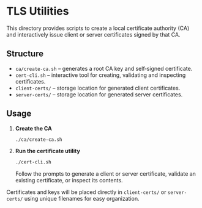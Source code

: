 # TLS Utilities

This directory provides scripts to create a local certificate authority (CA) and interactively issue client or server certificates signed by that CA.

## Structure
- `ca/create-ca.sh` – generates a root CA key and self‑signed certificate.
- `cert-cli.sh` – interactive tool for creating, validating and inspecting certificates.
- `client-certs/` – storage location for generated client certificates.
- `server-certs/` – storage location for generated server certificates.

## Usage
1. **Create the CA**
   ```bash
   ./ca/create-ca.sh
   ```
2. **Run the certificate utility**
   ```bash
   ./cert-cli.sh
   ```
   Follow the prompts to generate a client or server certificate, validate an existing certificate, or inspect its contents.

Certificates and keys will be placed directly in `client-certs/` or `server-certs/` using unique filenames for easy organization.

